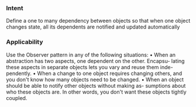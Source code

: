 ### Intent
Define a one to many dependency between objects so that when one object changes state, all its dependents are notified and updated automatically

### Applicability
Use the Observer pattern in any of the following situations:
• When an abstraction has two aspects, one dependent on the other. Encapsu-
lating these aspects in separate objects lets you vary and reuse them inde-
pendently.
• When a change to one object requires changing others, and you don't know
how many objects need to be changed.
• When an object should be able to notify other objects without making as-
sumptions about who these objects are. In other words, you don't want these
objects tightly coupled.
